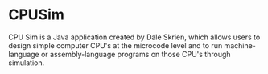 CPUSim
======

CPU Sim is a Java application created by Dale Skrien, which allows users to design simple computer CPU's at the microcode level and to run machine-language or assembly-language programs on those CPU's through simulation.
